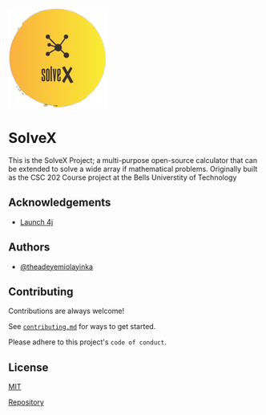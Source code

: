 
![Logo](https://github.com/theadeyemiolayinka/SolveX/raw/master/src/main/java/resources/assets/icon.png)


# SolveX

This is the SolveX Project; a multi-purpose open-source calculator that can be extended to solve a wide array if mathematical problems. Originally built as the CSC 202 Course project at the Bells Universtity of Technology

## Acknowledgements

 - [Launch 4j](https://launch4j.sourceforge.net/)
## Authors

- [@theadeyemiolayinka](https://www.github.com/theadeyemiolayinka)


## Contributing

Contributions are always welcome!

See [`contributing.md`](https://github.com/theadeyemiolayinka/SolveX/blob/master/contributing.md) for ways to get started.

Please adhere to this project's `code of conduct`.


## License

[MIT](https://choosealicense.com/licenses/mit/)


[Repository](https://github.com/theadeyemiolayinka/SolveX) 